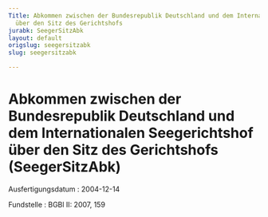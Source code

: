 ```yaml
---
Title: Abkommen zwischen der Bundesrepublik Deutschland und dem Internationalen Seegerichtshof
  über den Sitz des Gerichtshofs
jurabk: SeegerSitzAbk
layout: default
origslug: seegersitzabk
slug: seegersitzabk

---
```


# Abkommen zwischen der Bundesrepublik Deutschland und dem Internationalen Seegerichtshof über den Sitz des Gerichtshofs (SeegerSitzAbk)

Ausfertigungsdatum
:   2004-12-14

Fundstelle
:   BGBl II: 2007, 159

